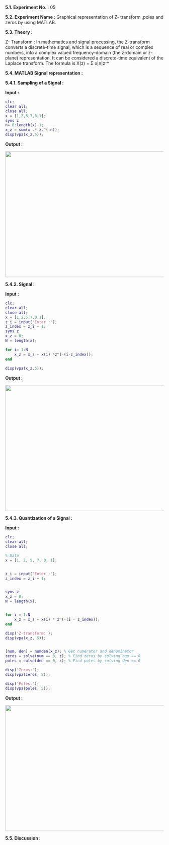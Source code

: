 
**5.1. Experiment No. :** 05

**5.2. Experiment Name :** Graphical representation of Z- transform ,poles and zeros by using MATLAB.

**5.3. Theory :**

<p align="justified">
  
Z- Transform : 
In mathematics and signal processing, the Z-transform converts a discrete-time signal, which is a sequence of real or complex numbers, into a complex valued frequency-domain (the z-domain or z-plane) representation. It can be considered a discrete-time equivalent of the Laplace transform. The formula is X(z) = Σ x|n|z⁻ⁿ

</p>



**5.4. MATLAB Signal representation :**

**5.4.1. Sampling of a Signal :**

**Input :**

```matlab
clc;
clear all;
close all;
x = [1,2,5,7,0,1];
syms z
n= 0:length(x)-1;
x_z = sum(x .* z.^(-n));
disp(vpa(x_z,5));

```

**Output :**

<p align="center">

 <img src="" height="400px" width="600px"/>

</p>



**5.4.2.  Signal :** 

**Input :**

```matlab
clc;
clear all;
close all;
x = [1,2,5,7,0,1];
z_i = input('Enter :');
z_index = z_i + 1;
syms z
x_z = 0;
N = length(x);

for i= 1:N
    x_z = x_z + x(i) *z^(-(i-z_index));
end
 
disp(vpa(x_z,5));

```

**Output :**

<p align="center">
 
  <img src="" height="400px" width="600px"/>

</p>



**5.4.3. Quantization of a Signal :** 

**Input :**

```matlab
clc;
clear all;
close all;

% Data
x = [1, 2, 5, 7, 0, 1];


z_i = input('Enter :');
z_index = z_i + 1;


syms z
x_z = 0;
N = length(x);


for i = 1:N
    x_z = x_z + x(i) * z^(-(i - z_index));
end

disp('Z-transform:');
disp(vpa(x_z, 5));


[num, den] = numden(x_z); % Get numerator and denominator
zeros = solve(num == 0, z); % Find zeros by solving num == 0
poles = solve(den == 0, z); % Find poles by solving den == 0

disp('Zeros:');
disp(vpa(zeros, 5));

disp('Poles:');
disp(vpa(poles, 5));


```

**Output :**

<p align="center">
 
  <img src="" height="400px" width="600px"/>
 
</p>


**5.5. Discussion :**

<p align="justify">
  


</p>
 

